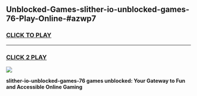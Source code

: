 
## Unblocked-Games-slither-io-unblocked-games-76-Play-Online-#azwp7
<h3>
<a href="https://premium.freeplayer.one?title=slither-io-unblocked-games-76&ref=27F">CLICK TO PLAY</a></h3>
<hr>

<h3>
<a href="https://premium.freeplayer.one?title=slither-io-unblocked-games-76&ref=27F">CLICK 2 PLAY</a>
  
</h3>

<a href="https://premium.freeplayer.one?title=slither-io-unblocked-games-76&ref=27F"><img src="https://clearcache.store/games.png"></a>


**slither-io-unblocked-games-76 games unblocked: Your Gateway to Fun and Accessible Online Gaming**
